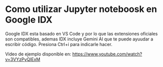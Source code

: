 # Como utilizar Jupyter noteboosk en Google IDX

Google IDX esta basado en VS Code y por lo que las extensiones oficiales son compatibles, ademas IDX incluye Gemini AI que te puede ayuudar a escribir código. Presiona Ctrl+i para indicarle hacer.

Video de ejemplo disponible en: https://www.youtube.com/watch?v=3VYzPyQIExM 